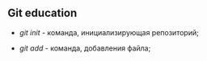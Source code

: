 ## Git education

* *git init* - команда, инициализирующая репозиторий;

* *git add* - команда, добавления файла;

